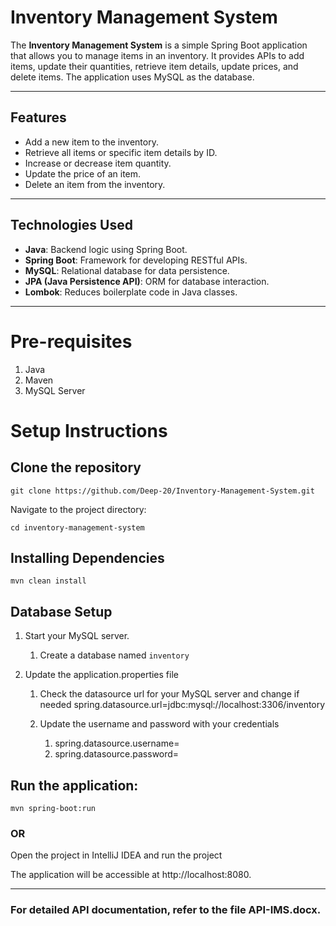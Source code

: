 # Inventory Management System

The **Inventory Management System** is a simple Spring Boot application that allows you to manage items in an inventory. 
It provides APIs to add items, update their quantities, retrieve item details, update prices, and delete items. 
The application uses MySQL as the database.

---

## Features

- Add a new item to the inventory.
- Retrieve all items or specific item details by ID.
- Increase or decrease item quantity.
- Update the price of an item.
- Delete an item from the inventory.

---

## Technologies Used

- **Java**: Backend logic using Spring Boot.
- **Spring Boot**: Framework for developing RESTful APIs.
- **MySQL**: Relational database for data persistence.
- **JPA (Java Persistence API)**: ORM for database interaction.
- **Lombok**: Reduces boilerplate code in Java classes.

---
# Pre-requisites
1. Java
2. Maven
3. MySQL Server

# Setup Instructions

## Clone the repository

    git clone https://github.com/Deep-20/Inventory-Management-System.git

Navigate to the project directory:

    cd inventory-management-system

## Installing Dependencies
    mvn clean install

## Database Setup

1. Start your MySQL server.
   1. Create a database named `inventory`
   

2. Update the application.properties file
   1. Check the datasource url for your MySQL server and change if needed
      spring.datasource.url=jdbc:mysql://localhost:3306/inventory 
       
   2. Update the username and password with your credentials
       1. spring.datasource.username=<your-username>
       2. spring.datasource.password=<your-password>

## Run the application:

    mvn spring-boot:run

### OR 

Open the project in IntelliJ IDEA and run the project
    
The application will be accessible at http://localhost:8080.

---

### For detailed API documentation, refer to the file API-IMS.docx.
 
